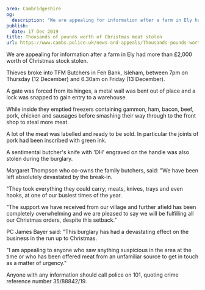 ```yaml
area: Cambridgeshire
og:
  description: "We are appealing for information after a farm in Ely had more than \xA32,000 worth of Christmas stock stolen."
publish:
  date: 17 Dec 2019
title: Thousands of pounds worth of Christmas meat stolen
url: https://www.cambs.police.uk/news-and-appeals/Thousands-pounds-worth-Christmas-meat-stolen
```

We are appealing for information after a farm in Ely had more than £2,000 worth of Christmas stock stolen.

Thieves broke into TFM Butchers in Fen Bank, Isleham, between 7pm on Thursday (12 December) and 6.30am on Friday (13 December).

A gate was forced from its hinges, a metal wall was bent out of place and a lock was snapped to gain entry to a warehouse.

While inside they emptied freezers containing gammon, ham, bacon, beef, pork, chicken and sausages before smashing their way through to the front shop to steal more meat.

A lot of the meat was labelled and ready to be sold. In particular the joints of pork had been inscribed with green ink.

A sentimental butcher's knife with 'DH' engraved on the handle was also stolen during the burglary.

Margaret Thompson who co-owns the family butchers, said: "We have been left absolutely devastated by the break-in.

"They took everything they could carry; meats, knives, trays and even hooks, at one of our busiest times of the year.

"The support we have received from our village and further afield has been completely overwhelming and we are pleased to say we will be fulfilling all our Christmas orders, despite this setback."

PC James Bayer said: "This burglary has had a devastating effect on the business in the run up to Christmas.

"I am appealing to anyone who saw anything suspicious in the area at the time or who has been offered meat from an unfamiliar source to get in touch as a matter of urgency."

Anyone with any information should call police on 101, quoting crime reference number 35/88842/19.
